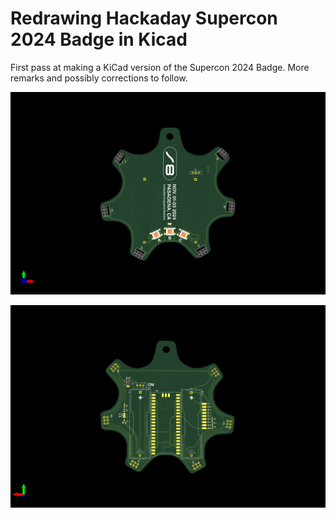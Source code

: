# Redrawing Hackaday Supercon 2024 Badge in Kicad

First pass at making a KiCad version of the Supercon 2024 Badge.
More remarks and possibly corrections to follow.

![](images/badge24-front.png)

![](images/badge24-back.png)
